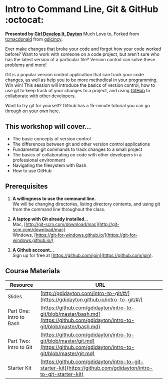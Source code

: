 # Intro to Command Line, Git &amp; GitHub :octocat:  

**Presented by [Girl Develop It, Dayton](http://gdidayton.com)**
Much Love to, Forked from [tcmacdonald](https://github.com/tcmacdonald) from [gdicincy](http://git.gdicincy.com/).

Ever make changes that broke your code and forgot how your code worked before? Want to work with someone on a code project, but aren’t sure who has the latest version of a particular file? Version control can solve these problems and more!

Git is a popular version control application that can track your code changes, as well as help you to be more methodical in your programming. Win win! This session will introduce the basics of version control, how to use git to keep track of your changes to a project, and using [GitHub](http://github.com) to collaborate with other developers.

Want to try git for yourself? Github has a 15-minute tutorial you can go through on your own [here](https://try.github.io).

## This workshop will cover…

* The basic concepts of version control
* The differences between git and other version control applications
* Fundamental git commands to track changes to a small project
* The basics of collaborating on code with other developers in a professional environment
* Navigating the filesystem with Bash.
* How to use GitHub


## Prerequisites

1. **A willingness to use the command line.**  
We will be changing directories, listing directory contents, and using git from the command line throughout the class.

2. **A laptop with Git already installed**…  
Mac, [http://git-scm.com/download/mac](http://git-scm.com/download/mac)  
Windows, [https://git-for-windows.github.io/](https://git-for-windows.github.io/)

3. **A Github account…**  
Sign up for free at [https://github.com/join](https://github.com/join).

## Course Materials

Resource|URL
---|---
Slides|[http://gdidayton.com/intro-to-git/#/](https://gdidayton.github.io/intro-to-git/#/)
Part One: Intro to Bash|[https://github.com/gdidayton/intro-to-git/blob/master/bash.md](https://github.com/gdidayton/intro-to-git/blob/master/bash.md)
Part Two: Intro to Git|[https://github.com/gdidayton/intro-to-git/blob/master/git.md](https://github.com/gdidayton/intro-to-git/blob/master/git.md)
Starter Kit|[https://github.com/gdidayton/intro-to-git-starter-kit](https://github.com/gdidayton/intro-to-git-starter-kit)
